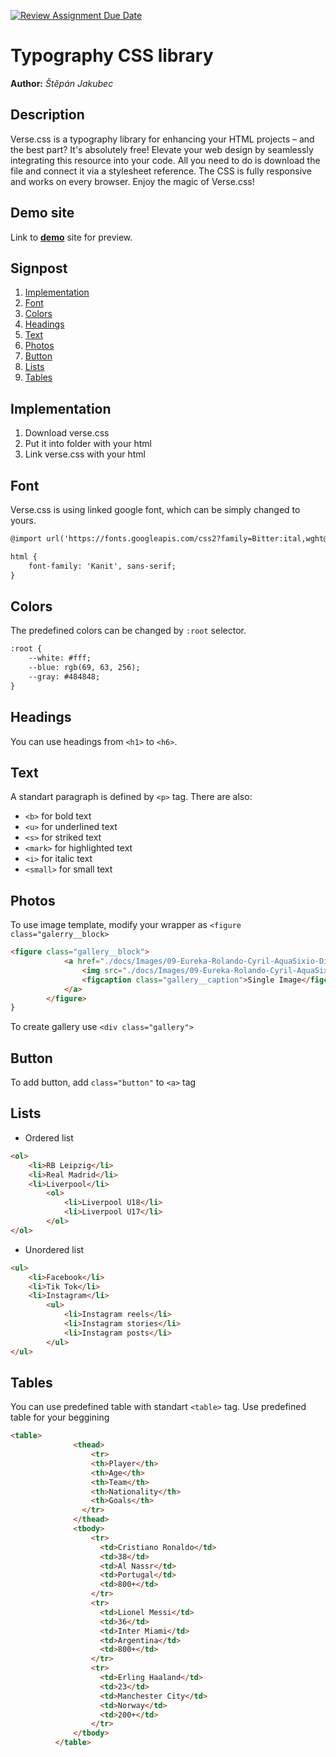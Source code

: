 [![Review Assignment Due Date](https://classroom.github.com/assets/deadline-readme-button-24ddc0f5d75046c5622901739e7c5dd533143b0c8e959d652212380cedb1ea36.svg)](https://classroom.github.com/a/zprwltzm)
# Typography CSS library
**Author:** *Štěpán Jakubec*

## Description
Verse.css is a typography library for enhancing your HTML projects – and the best part? It's absolutely free! Elevate your web design by seamlessly integrating this resource into your code. All you need to do is download the file and connect it via a stylesheet reference. The CSS is fully responsive and works on every browser. Enjoy the magic of Verse.css!

## Demo site
Link to **[demo](https://pslib-cz.github.io/2023-l4-web-typographic-library-StepanJakubec/)** site for preview.

## Signpost
1. [Implementation](#Implementation)
2. [Font](#Font)
3. [Colors](#Colors)
4. [Headings](#Headings)
5. [Text](#Text)
6. [Photos](#Photos)
7. [Button](#Button)
8. [Lists](#Lists)
9. [Tables](#Tables)

## Implementation
1) Download verse.css
2) Put it into folder with your html
3) Link verse.css with your html

## Font
Verse.css is using linked google font, which can be simply changed to yours.
```html
@import url('https://fonts.googleapis.com/css2?family=Bitter:ital,wght@0,300;0,400;0,500;0,700;1,300;1,400;1,500;1,700&display=swap');

html {
    font-family: 'Kanit', sans-serif;
}
```
## Colors
The predefined colors can be changed by `:root` selector.
```html
:root {
    --white: #fff;
    --blue: rgb(69, 63, 256);
    --gray: #484848;
}
```
## Headings
You can use headings from `<h1>` to `<h6>`.

## Text
A standart paragraph is defined by `<p>` tag. There are also:
* `<b>` for bold text
* `<u>` for underlined text
* `<s>` for striked text
* `<mark>` for highlighted text
* `<i>` for italic text
* `<small>` for small text

## Photos
To use image template, modify your wrapper as `<figure class="galerry__block>`
```html
<figure class="gallery__block">
            <a href="./docs/Images/09-Eureka-Rolando-Cyril-AquaSixio-Digital-Art-in-a-Universe-between-Surreal-and-Fantasy-www-designstack-co.jpg">
                <img src="./docs/Images/09-Eureka-Rolando-Cyril-AquaSixio-Digital-Art-in-a-Universe-between-Surreal-and-Fantasy-www-designstack-co.jpg" alt="Man sitting in a universe">
                <figcaption class="gallery__caption">Single Image</figcaption>
            </a>
        </figure>
}
```
To create gallery use `<div class="gallery">`

## Button
To add button, add `class="button"` to `<a>` tag

## Lists
* Ordered list
```html
<ol>
    <li>RB Leipzig</li>
    <li>Real Madrid</li>
    <li>Liverpool</li>
        <ol>
            <li>Liverpool U18</li>
            <li>Liverpool U17</li>
        </ol>
</ol>
```
* Unordered list
```html
<ul>
    <li>Facebook</li>
    <li>Tik Tok</li>
    <li>Instagram</li>
        <ul>
            <li>Instagram reels</li>
            <li>Instagram stories</li>
            <li>Instagram posts</li>
        </ul>
</ul>
```

## Tables
You can use predefined table with standart `<table>` tag.
Use predefined table for your beggining
```html
<table>
              <thead>
                  <tr>
                  <th>Player</th>
                  <th>Age</th>
                  <th>Team</th>
                  <th>Nationality</th>
                  <th>Goals</th>
                </tr>
              </thead>
              <tbody>
                  <tr>
                    <td>Cristiano Ronaldo</td>
                    <td>38</td>
                    <td>Al Nassr</td>
                    <td>Portugal</td>
                    <td>800+</td>
                  </tr>
                  <tr>
                    <td>Lionel Messi</td>
                    <td>36</td>
                    <td>Inter Miami</td>
                    <td>Argentina</td>
                    <td>800+</td>
                  </tr>
                  <tr>
                    <td>Erling Haaland</td>
                    <td>23</td>
                    <td>Manchester City</td>
                    <td>Norway</td>
                    <td>200+</td>
                  </tr>
              </tbody>
          </table>
```



